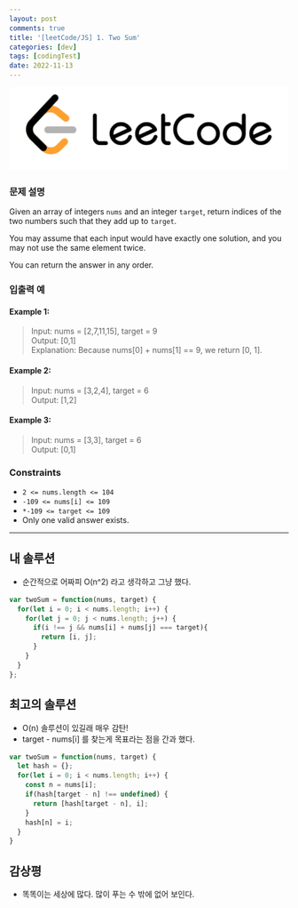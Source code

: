 ```yaml
---
layout: post
comments: true
title: '[leetCode/JS] 1. Two Sum'
categories: [dev]
tags: [codingTest]
date: 2022-11-13
---
```

![headerimg](/assets/img/subcate/leetcode.png)

### 문제 설명
Given an array of integers `nums` and an integer `target`, return indices of the two numbers such that they add up to `target`.

You may assume that each input would have exactly one solution, and you may not use the same element twice.

You can return the answer in any order.

### 입출력 예

#### Example 1:
> Input: nums = [2,7,11,15], target = 9 <br>
> Output: [0,1] <br>
> Explanation: Because nums[0] + nums[1] == 9, we return [0, 1]. <br>


#### Example 2:
> Input: nums = [3,2,4], target = 6 <br>
> Output: [1,2] <br>

#### Example 3:
> Input: nums = [3,3], target = 6 <br>
> Output: [0,1] <br>

### Constraints
* `2 <= nums.length <= 104` <br>
* `-109 <= nums[i] <= 109` <br>
* `*-109 <= target <= 109` <br>
* Only one valid answer exists.


<hr/>

## 내 솔루션
* 순간적으로 어짜피 O(n^2) 라고 생각하고 그냥 했다.

```javascript
var twoSum = function(nums, target) {
  for(let i = 0; i < nums.length; i++) {
    for(let j = 0; j < nums.length; j++) {
      if(i !== j && nums[i] + nums[j] === target){
        return [i, j];
      }
    }
  }
};
```


## 최고의 솔루션
* O(n) 솔루션이 있길래 매우 감탄!
* target - nums[i] 를 찾는게 목표라는 점을 간과 했다.

```javascript
var twoSum = function(nums, target) {
  let hash = {};
  for(let i = 0; i < nums.length; i++) {
    const n = nums[i];
    if(hash[target - n] !== undefined) {
      return [hash[target - n], i];
    }
    hash[n] = i;
  }
}
```

## 감상평
* 똑똑이는 세상에 많다. 많이 푸는 수 밖에 없어 보인다.
